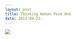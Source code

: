 ```yaml
---
layout: post
title: Thinking Woman Pose One
date: 2013-09-23
---
```

![](https://farm9.staticflickr.com/8494/8425508614_03192c18d4_c.jpg)